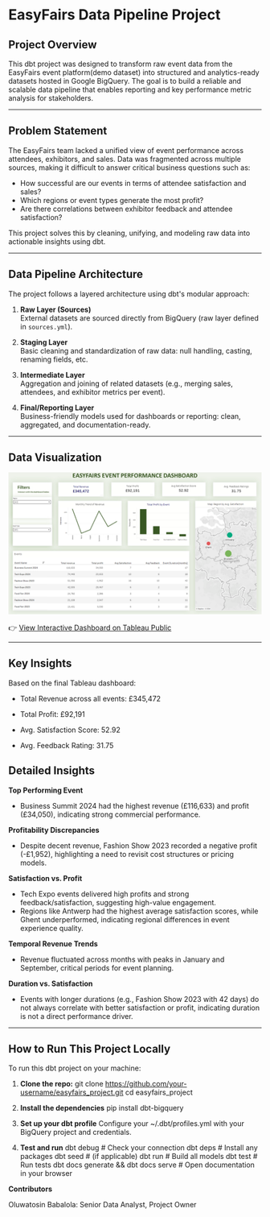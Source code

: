 # EasyFairs Data Pipeline Project

## Project Overview

This dbt project was designed to transform raw event data from the EasyFairs event platform(demo dataset) into structured and analytics-ready datasets hosted in Google BigQuery. The goal is to build a reliable and scalable data pipeline that enables reporting and key performance metric analysis for stakeholders.

---

## Problem Statement

The EasyFairs team lacked a unified view of event performance across attendees, exhibitors, and sales. Data was fragmented across multiple sources, making it difficult to answer critical business questions such as:

- How successful are our events in terms of attendee satisfaction and sales?
- Which regions or event types generate the most profit?
- Are there correlations between exhibitor feedback and attendee satisfaction?

This project solves this by cleaning, unifying, and modeling raw data into actionable insights using dbt.

---

## Data Pipeline Architecture

The project follows a layered architecture using dbt's modular approach:

1. **Raw Layer (Sources)**  
   External datasets are sourced directly from BigQuery (raw layer defined in `sources.yml`).

2. **Staging Layer**  
   Basic cleaning and standardization of raw data: null handling, casting, renaming fields, etc.

3. **Intermediate Layer**  
   Aggregation and joining of related datasets (e.g., merging sales, attendees, and exhibitor metrics per event).

4. **Final/Reporting Layer**  
   Business-friendly models used for dashboards or reporting: clean, aggregated, and documentation-ready.

---

## Data Visualization

![EasyFairs Dashboard](snapshots/easyfairs_dashboard.png)

👉 [View Interactive Dashboard on Tableau Public](https://public.tableau.com/app/profile/babalolatosin/viz/Easyfairs/Dashboard1?publish=yes)

---


## Key Insights

Based on the final Tableau dashboard:

- Total Revenue across all events: £345,472

- Total Profit: £92,191

- Avg. Satisfaction Score: 52.92

- Avg. Feedback Rating: 31.75

## Detailed Insights

**Top Performing Event**
- Business Summit 2024 had the highest revenue (£116,633) and profit (£34,050), indicating strong commercial performance.

**Profitability Discrepancies**
- Despite decent revenue, Fashion Show 2023 recorded a negative profit (-£1,952), highlighting a need to revisit cost structures or pricing models.

**Satisfaction vs. Profit**
- Tech Expo events delivered high profits and strong feedback/satisfaction, suggesting high-value engagement.
- Regions like Antwerp had the highest average satisfaction scores, while Ghent underperformed, indicating regional differences in event experience quality.

**Temporal Revenue Trends**
- Revenue fluctuated across months with peaks in January and September, critical periods for event planning.

**Duration vs. Satisfaction**

- Events with longer durations (e.g., Fashion Show 2023 with 42 days) do not always correlate with better satisfaction or profit, indicating duration is not a direct performance driver.

---

## How to Run This Project Locally

To run this dbt project on your machine:

1. **Clone the repo:**
   git clone https://github.com/your-username/easyfairs_project.git
   cd easyfairs_project

2. **Install the dependencies**
pip install dbt-bigquery

3. **Set up your dbt profile**
Configure your ~/.dbt/profiles.yml with your BigQuery project and credentials.

4. **Test and run**
dbt debug      # Check your connection
dbt deps       # Install any packages
dbt seed       # (if applicable)
dbt run        # Build all models
dbt test       # Run tests
dbt docs generate && dbt docs serve  # Open documentation in your browser

**Contributors**

Oluwatosin Babalola: Senior Data Analyst, Project Owner
